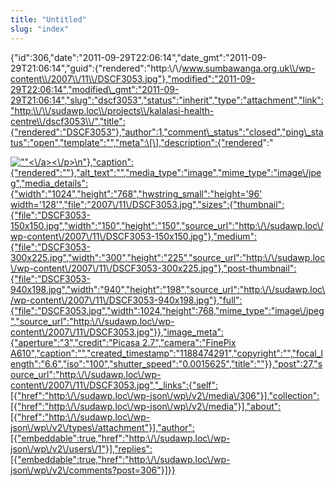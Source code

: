```yaml
---
title: "Untitled"
slug: "index"
---
```


{"id":306,"date":"2011-09-29T22:06:14","date\_gmt":"2011-09-29T21:06:14","guid":{"rendered":"http:\\/\\/www.sumbawanga.org.uk\\/wp-content\\/2007\\/11\\/DSCF3053.jpg"},"modified":"2011-09-29T22:06:14","modified\_gmt":"2011-09-29T21:06:14","slug":"dscf3053","status":"inherit","type":"attachment","link":"http:\\/\\/sudawp.loc\\/projects\\/kalalasi-health-centre\\/dscf3053\\/","title":{"rendered":"DSCF3053"},"author":1,"comment\_status":"closed","ping\_status":"open","template":"","meta":\[\],"description":{"rendered":"

[![\"\"](\"http:\/\/sudawp.loc\/wp-content\/2007\/11\/DSCF3053-300x225.jpg\")<\\/a><\\/p>\\n"},"caption":{"rendered":""},"alt\_text":"","media\_type":"image","mime\_type":"image\\/jpeg","media\_details":{"width":"1024","height":"768","hwstring\_small":"height='96' width='128'","file":"2007\\/11\\/DSCF3053.jpg","sizes":{"thumbnail":{"file":"DSCF3053-150x150.jpg","width":"150","height":"150","source\_url":"http:\\/\\/sudawp.loc\\/wp-content\\/2007\\/11\\/DSCF3053-150x150.jpg"},"medium":{"file":"DSCF3053-300x225.jpg","width":"300","height":"225","source\_url":"http:\\/\\/sudawp.loc\\/wp-content\\/2007\\/11\\/DSCF3053-300x225.jpg"},"post-thumbnail":{"file":"DSCF3053-940x198.jpg","width":"940","height":"198","source\_url":"http:\\/\\/sudawp.loc\\/wp-content\\/2007\\/11\\/DSCF3053-940x198.jpg"},"full":{"file":"DSCF3053.jpg","width":1024,"height":768,"mime\_type":"image\\/jpeg","source\_url":"http:\\/\\/sudawp.loc\\/wp-content\\/2007\\/11\\/DSCF3053.jpg"}},"image\_meta":{"aperture":"3","credit":"Picasa 2.7","camera":"FinePix A610","caption":"","created\_timestamp":"1188474291","copyright":"","focal\_length":"6.6","iso":"100","shutter\_speed":"0.0015625","title":""}},"post":27,"source\_url":"http:\\/\\/sudawp.loc\\/wp-content\\/2007\\/11\\/DSCF3053.jpg","\_links":{"self":\[{"href":"http:\\/\\/sudawp.loc\\/wp-json\\/wp\\/v2\\/media\\/306"}\],"collection":\[{"href":"http:\\/\\/sudawp.loc\\/wp-json\\/wp\\/v2\\/media"}\],"about":\[{"href":"http:\\/\\/sudawp.loc\\/wp-json\\/wp\\/v2\\/types\\/attachment"}\],"author":\[{"embeddable":true,"href":"http:\\/\\/sudawp.loc\\/wp-json\\/wp\\/v2\\/users\\/1"}\],"replies":\[{"embeddable":true,"href":"http:\\/\\/sudawp.loc\\/wp-json\\/wp\\/v2\\/comments?post=306"}\]}}](http:\/\/sudawp.loc\/wp-content\/2007\/11\/DSCF3053.jpg)
